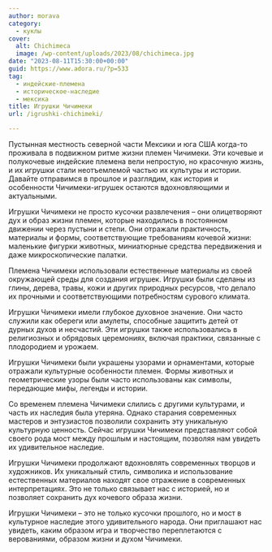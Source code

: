 ```yaml
---
author: morava
category:
  - куклы
cover:
  alt: Chichimeca
  image: /wp-content/uploads/2023/08/chichimeca.jpg
date: "2023-08-11T15:30:00+00:00"
guid: https://www.adora.ru/?p=533
tag:
  - индейские-племена
  - историческое-наследие
  - мексика
title: Игрушки Чичимеки
url: /igrushki-chichimeki/

---
```

Пустынная местность северной части Мексики и юга США когда-то проживала в подвижном ритме жизни племен Чичимеки. Эти кочевые и полукочевые индейские племена вели непростую, но красочную жизнь, и их игрушки стали неотъемлемой частью их культуры и истории. Давайте отправимся в прошлое и разглядим, как история и особенности Чичимеки-игрушек остаются вдохновляющими и актуальными.

Игрушки Чичимеки не просто кусочки развлечения – они олицетворяют дух и образ жизни племен, которые находились в постоянном движении через пустыни и степи. Они отражали практичность, материалы и формы, соответствующие требованиям кочевой жизни: маленькие фигурки животных, миниатюрные средства передвижения и даже микроскопические палатки.

Племена Чичимеки использовали естественные материалы из своей окружающей среды для создания игрушек. Игрушки были сделаны из глины, дерева, травы, кожи и других природных ресурсов, что делало их прочными и соответствующими потребностям сурового климата.

Игрушки Чичимеки имели глубокое духовное значение. Они часто служили как обереги или амулеты, способные защитить детей от дурных духов и несчастий. Эти игрушки также использовались в религиозных и обрядовых церемониях, включая практики, связанные с плодородием и урожаем.

Игрушки Чичимеки были украшены узорами и орнаментами, которые отражали культурные особенности племен. Формы животных и геометрические узоры были часто использованы как символы, передающие мифы, легенды и истории.

Со временем племена Чичимеки слились с другими культурами, и часть их наследия была утеряна. Однако старания современных мастеров и энтузиастов позволили сохранить эту уникальную культурную ценность. Сейчас игрушки Чичимеки представляют собой своего рода мост между прошлым и настоящим, позволяя нам увидеть их удивительное наследие.

Игрушки Чичимеки продолжают вдохновлять современных творцов и художников. Их уникальный стиль, символика и использование естественных материалов находят свое отражение в современных интерпретациях. Это не только связывает нас с историей, но и позволяет сохранить дух кочевого образа жизни.

Игрушки Чичимеки – это не только кусочки прошлого, но и мост в культурное наследие этого удивительного народа. Они приглашают нас увидеть, каким образом игра и творчество переплетаются с верованиями, образом жизни и духом Чичимеки.
